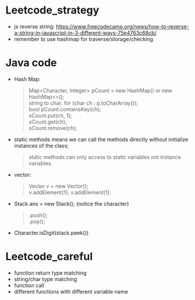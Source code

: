 # Leetcode_strategy
- js reverse string: https://www.freecodecamp.org/news/how-to-reverse-a-string-in-javascript-in-3-different-ways-75e4763c68cb/
- remember to use hashmap for traverse/storage/checking 

# Java code 
- Hash Map:
  > Map<Character, Integer> pCount = new HashMap() or new HashMap<>();            
  > string to char: for (char ch : p.toCharArray());      
  > bool pCount.containsKey(ch);   
  > sCount.put(ch, 1);      
  > sCount.get(ch);      
  > sCount.remove(ch);     
- static methods means we can call the methods directly without initialize instances of the class; 
  > static methods can only access to static variables not instance variables. 
- vector: 
  > Vector<Integer> v = new Vector();      
  > v.addElement(1);
  > v.addElement(1);
- Stack<Character> ans = new Stack(); (notice the character)         
  > .push();      
  > .pop();
- Character.isDigit(stack.peek())         

# Leetcode_careful
- function return type matching
- string/char type matching
- function call
- different functions with different variable name
